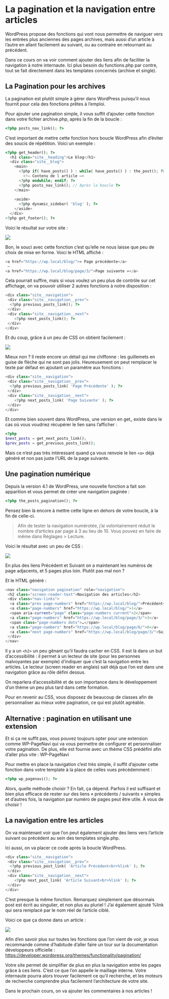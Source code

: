 # La pagination et la navigation entre articles

WordPress propose des fonctions qui vont nous permettre de naviguer vers les entrées plus anciennes des pages archives, mais aussi d’un article à l’autre en allant facilement au suivant, ou au contraire en retournant au précédent.

Dans ce cours on va voir comment ajouter des liens afin de faciliter la navigation à notre internaute. Ici plus besoin du functions.php par contre, tout se fait directement dans les templates concernés (archive et single).

## La Pagination pour les archives

La pagination est plutôt simple à gérer dans WordPress puisqu’il nous fournit pour cela des fonctions prêtes à l’emploi.

Pour ajouter une pagination simple, il vous suffit d’ajouter cette fonction dans votre fichier archive.php, après la fin de la boucle :

```php
<?php posts_nav_link(); ?>
```

C’est important de mettre cette fonction hors boucle WordPress afin d’éviter des soucis de répétition. Voici un exemple :

```php
<?php get_header(); ?>
  <h1 class="site__heading">Le blog</h1>
  <div class="site__blog">
    <main>
      <?php if( have_posts() ) : while( have_posts() ) : the_post(); ?>
        <!– Contenu de l article –>
      <?php endwhile; endif; ?>
      <?php posts_nav_link(); // Après la boucle ?>
    </main>
      
    <aside>
      <?php dynamic_sidebar( 'blog' ); ?>
    </aside>
  </div> 
<?php get_footer(); ?>
```

Voici le résultat sur votre site :

![](https://capitainewp.io/wp-content/uploads/2019/02/navigation-wp-1600x1004.jpg.webp)

Bon, le souci avec cette fonction c’est qu’elle ne nous laisse que peu de choix de mise en forme. Voici le HTML affiché :

```php
<a href="https://wp.local/blog/">« Page précédente</a>
 — 
<a href="https://wp.local/blog/page/3/">Page suivante »</a>
```

Cela pourrait suffire, mais si vous voulez un peu plus de contrôle sur cet affichage, on va pouvoir utiliser 2 autres fonctions à notre disposition :

```php
<div class="site__navigation">
 <div class="site__navigation__prev">
  <?php previous_posts_link(); ?>
 </div>
 <div class="site__navigation__next">
    <?php next_posts_link(); ?> 
 </div>
</div>
```

Et du coup, grâce à un peu de CSS on obtient facilement :

![](https://capitainewp.io/wp-content/uploads/2019/02/navigation-wp-amelioree-1600x1009.jpg.webp)

Mieux non ? Il reste encore un détail qui me chiffonne : les guillemets en guise de flèche qui ne sont pas jolis. Heureusement on peut remplacer le texte par défaut en ajoutant un paramètre aux fonctions :

```php
<div class="site__navigation">
 <div class="site__navigation__prev">
  <?php previous_posts_link( 'Page Précédente' ); ?>
 </div>
 <div class="site__navigation__next">
    <?php next_posts_link( 'Page Suivante' ); ?> 
 </div>
</div>
```

Et comme bien souvent dans WordPress, une version en get_ existe dans le cas où vous voudriez récupérer le lien sans l’afficher :

```php
<?php 
$next_posts = get_next_posts_link(); 
$prev_posts = get_previous_posts_link();
```

Mais ce n’est pas très intéressant quand ça vous renvoie le lien `<a>` déjà généré et non pas juste l’URL de la page suivante.

## Une pagination numérique

Depuis la version 4.1 de WordPress, une nouvelle fonction a fait son apparition et vous permet de créer une navigation paginée :

```php
<?php the_posts_pagination(); ?>
```

Pensez bien là encore à mettre cette ligne en dehors de votre boucle, à la fin de celle-ci.

> Afin de tester la navigation numérotée, j’ai volontairement réduit le nombre d’articles par page à 3 au lieu de 10. Vous pouvez en faire de même dans Réglages > Lecture.

Voici le résultat avec un peu de CSS :

![](https://capitainewp.io/wp-content/uploads/2019/02/navigation-numerotee-1600x1009.jpg.webp)

En plus des liens Précédent et Suivant on a maintenant les numéros de page adjacents, et 5 pages plus loin. Plutôt pas mal non ?

Et le HTML généré :

```php
<nav class="navigation pagination" role="navigation">
 <h2 class="screen-reader-text">Navigation des articles</h2>
 <div class="nav-links">
  <a class="prev page-numbers" href="https://wp.local/blog/">Précédent</a>
  <a class="page-numbers" href="https://wp.local/blog/">1</a>
  <span aria-current="page" class="page-numbers current">2</span>
  <a class="page-numbers" href="https://wp.local/blog/page/3/">3</a>
  <span class="page-numbers dots">…</span>
  <a class="page-numbers" href="https://wp.local/blog/page/6/">6</a>
  <a class="next page-numbers" href="https://wp.local/blog/page/3/">Suivant</a>
 </div>
</nav>
```

Il y a un `<h2>` un peu gênant qu’il faudra cacher en CSS. Il est là dans un but d’accessibilité : il permet à un lecteur de site (pour les personnes malvoyantes par exemple) d’indiquer que c’est la navigation entre les articles. Le lecteur (screen reader en anglais) sait déjà que l’on est dans une navigation grâce au rôle défini dessus.

On reparlera d’accessibilité et de son importance dans le développement d’un thème un peu plus tard dans cette formation.

Pour en revenir au CSS, vous disposez de beaucoup de classes afin de personnaliser au mieux votre pagination, ce qui est plutôt agréable.

## Alternative : pagination en utilisant une extension

Et si ça ne suffit pas, vous pouvez toujours opter pour une extension comme WP-PageNavi qui va vous permettre de configurer et personnaliser votre pagination. De plus, elle est fournie avec un thème CSS prédéfini afin d’aller plus vite : WP-PageNavi

Pour mettre en place la navigation c’est très simple, il suffit d’ajouter cette fonction dans votre template à la place de celles vues précédemment :

```php
<?php wp_pagenavi(); ?>
```

Alors, quelle méthode choisir ? En fait, ça dépend. Parfois il est suffisant et bien plus efficace de rester sur des liens « précédents / suivants » simples et d’autres fois, la navigation par numéro de pages peut être utile. À vous de choisir !

## La navigation entre les articles

On va maintenant voir que l’on peut également ajouter des liens vers l’article suivant ou précédent au sein des templates single.php.

Ici aussi, on va placer ce code après la boucle WordPress.

```php
<div class="site__navigation">
 <div class="site__navigation__prev">
  <?php previous_post_link( 'Article Précédent<br>%link' ); ?>
 </div>
 <div class="site__navigation__next">
    <?php next_post_link( 'Article Suivant<br>%link' ); ?> 
 </div>
</div>
```

C’est presque la même fonction. Remarquez simplement que désormais post est écrit au singulier, et non plus au pluriel ! J’ai également ajouté %link qui sera remplacé par le nom réel de l’article ciblé.

Voici ce que ça donne dans un article :

![](https://capitainewp.io/wp-content/uploads/2019/02/navigation-article-1600x1013.jpg.webp)

Afin d’en savoir plus sur toutes les fonctions que l’on vient de voir, je vous recommande comme d’habitude d’aller faire un tour sur la documentation développeurs officielle : <https://developer.wordpress.org/themes/functionality/pagination/>

Votre site permet de simplifier de plus en plus la navigation entre les pages grâce à ces liens. C’est ce que l’on appelle le maillage interne. Votre internaute pourra alors trouver facilement ce qu’il recherche, et les moteurs de recherche comprendre plus facilement l’architecture de votre site.

Dans le prochain cours, on va ajouter les commentaires à nos articles !
